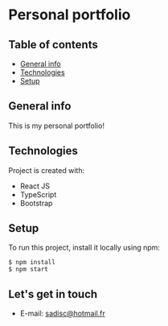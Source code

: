
# Personal portfolio


## Table of contents
* [General info](#general-info)
* [Technologies](#technologies)
* [Setup](#setup)

## General info
This is my personal portfolio!
	
## Technologies
Project is created with:
* React JS
* TypeScript
* Bootstrap
	
## Setup
To run this project, install it locally using npm:

```
$ npm install
$ npm start
```

## Let's get in touch

- E-mail: sadisc@hotmail.fr
